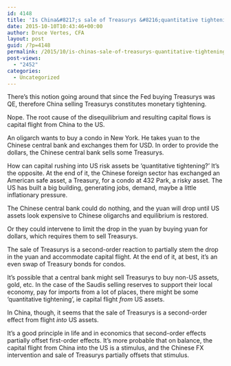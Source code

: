```yaml
---
id: 4148
title: 'Is China&#8217;s sale of Treasurys &#8216;quantitative tightening&#8217; for the US?'
date: 2015-10-10T10:43:46+00:00
author: Druce Vertes, CFA
layout: post
guid: /?p=4148
permalink: /2015/10/is-chinas-sale-of-treasurys-quantitative-tightening-for-the-us/
post-views:
  - "2452"
categories:
  - Uncategorized
---
```

There&#8217;s this notion going around that since the Fed buying Treasurys was QE, therefore China selling Treasurys constitutes monetary tightening.

Nope. The root cause of the disequilibrium and resulting capital flows is capital flight from China to the US. 

An oligarch wants to buy a condo in New York. He takes yuan to the Chinese central bank and exchanges them for USD. In order to provide the dollars, the Chinese central bank sells some Treasurys.

How can capital rushing into US risk assets be &#8216;quantitative tightening?&#8217; It&#8217;s the opposite. At the end of it, the Chinese foreign sector has exchanged an American safe asset, a Treasury, for a condo at 432 Park, a risky asset. The US has built a big building, generating jobs, demand, maybe a little inflationary pressure.

The Chinese central bank could do nothing, and the yuan will drop until US assets look expensive to Chinese oligarchs and equilibrium is restored. 

Or they could intervene to limit the drop in the yuan by buying yuan for dollars, which requires them to sell Treasurys.

The sale of Treasurys is a second-order reaction to partially stem the drop in the yuan and accommodate capital flight. At the end of it, at best, it&#8217;s an even swap of Treasury bonds for condos. 

It&#8217;s possible that a central bank might sell Treasurys to buy non-US assets, gold, etc. In the case of the Saudis selling reserves to support their local economy, pay for imports from a lot of places, there might be some &#8216;quantitative tightening&#8217;, ie capital flight _from_ US assets.

In China, though, it seems that the sale of Treasurys is a second-order effect from flight _into_ US assets.

It&#8217;s a good principle in life and in economics that second-order effects partially offset first-order effects. It&#8217;s more probable that on balance, the capital flight from China into the US is a stimulus, and the Chinese FX intervention and sale of Treasurys partially offsets that stimulus.